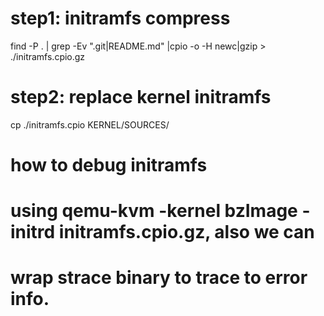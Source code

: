 # step1: initramfs compress

find -P . | grep -Ev ".git|README.md" |cpio -o -H newc|gzip > ./initramfs.cpio.gz

# step2: replace kernel initramfs
cp ./initramfs.cpio KERNEL/SOURCES/

# how to debug initramfs

# using qemu-kvm -kernel bzImage -initrd initramfs.cpio.gz, also we can
# wrap strace binary to trace to error info.
